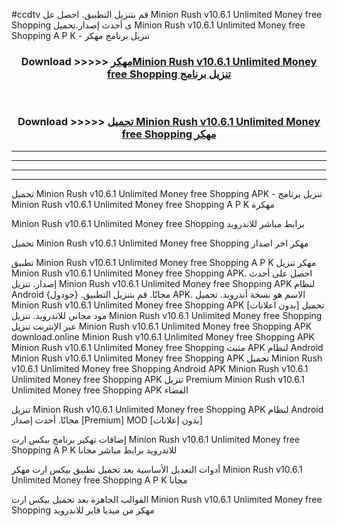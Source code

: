 #ccdtv قم بتنزيل التطبيق. احصل عل Minion Rush v10.6.1 Unlimited Money free Shopping  ى أحدث إصدار.تحميل Minion Rush v10.6.1 Unlimited Money free Shopping  A P K - تنزيل برنامج مهكر



<div align="center">
<h3>Download >>>>> <a href="https://ar-sites.web.app/?ar= Minion Rush v10.6.1 Unlimited Money free Shopping ">مهكرMinion Rush v10.6.1 Unlimited Money free Shopping  تنزيل برنامج</a></h3><br>

<h3>Download >>>>> <a href="https://ar-sites.web.app/?ar= Minion Rush v10.6.1 Unlimited Money free Shopping ">تحميل Minion Rush v10.6.1 Unlimited Money free Shopping  مهكر</a></h3>
</div>


----------------------------------------------------------

----------------------------------------------------------

----------------------------------------------------------

----------------------------------------------------------


تحميل Minion Rush v10.6.1 Unlimited Money free Shopping  APK - تنزيل برنامج Minion Rush v10.6.1 Unlimited Money free Shopping  A P K مهكرة

Minion Rush v10.6.1 Unlimited Money free Shopping  برابط مباشر للاندرويد

تحميل Minion Rush v10.6.1 Unlimited Money free Shopping  مهكر اخر اصدار

تطبيق Minion Rush v10.6.1 Unlimited Money free Shopping  A P K مهكر
تنزيل Minion Rush v10.6.1 Unlimited Money free Shopping  APK. احصل على أحدث إصدار.
تنزيل Minion Rush v10.6.1 Unlimited Money free Shopping  APK لنظام Android مجانًا.
قم بتنزيل التطبيق. {جودول} APK. الاسم هو نسخة أندرويد.
تحميل Minion Rush v10.6.1 Unlimited Money free Shopping  APK [بدون اعلانات]
تحميل مود مجاني للاندرويد.
تنزيل Minion Rush v10.6.1 Unlimited Money free Shopping  عبر الإنترنت
تنزيل Minion Rush v10.6.1 Unlimited Money free Shopping  APK
download.online Minion Rush v10.6.1 Unlimited Money free Shopping  APK
Minion Rush v10.6.1 Unlimited Money free Shopping  مثبت APK لنظام Android
Minion Rush v10.6.1 Unlimited Money free Shopping  APK
تحميل Minion Rush v10.6.1 Unlimited Money free Shopping  Android APK
Minion Rush v10.6.1 Unlimited Money free Shopping  APK تنزيل Premium
Minion Rush v10.6.1 Unlimited Money free Shopping  APK الفضاء

تنزيل Minion Rush v10.6.1 Unlimited Money free Shopping  APK لنظام Android مجانًا. أحدث إصدار [Premium] MOD [بدون إعلانات]

إضافات تهكير برنامج بيكس ارت Minion Rush v10.6.1 Unlimited Money free Shopping  A P K للاندرويد برابط مباشر مجانا

أدوات التعديل الأساسية بعد تحميل تطبيق بيكس ارت مهكر Minion Rush v10.6.1 Unlimited Money free Shopping  A P K مجانا

القوالب الجاهزة بعد تحميل بيكس ارت Minion Rush v10.6.1 Unlimited Money free Shopping  مهكر من ميديا فاير للاندرويد



